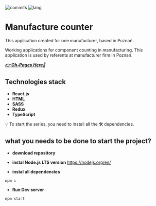 ![commits](https://img.shields.io/github/last-commit/AntonOshurek/manufacture-counter?style=plastic)
![lang](https://img.shields.io/github/languages/top/AntonOshurek/manufacture-counter)

# Manufacture counter
This application created for one manufacturer, based in Poznań.

Working applications for component counting in manufacturing. 
This application is used by referents at manufacturer firm in Poznań.

***[:point_right: Gh-Pages Here](https://antonoshurek.github.io/manufacture-counter/):bank:***

## Technologies stack

* **React.js**
* **HTML**
* **SASS**
* **Redux**
* **TypeScript**


:bulb: To start the series, you need to install all the :hammer_and_wrench: dependencies.

## what you needs to be done to start the project?

* **download repository**

* **instal Node.js LTS version**
https://nodejs.org/en/

* **instal all dependencies**

```
npm i
```

* **Run Dev server**

```
npm start
```
